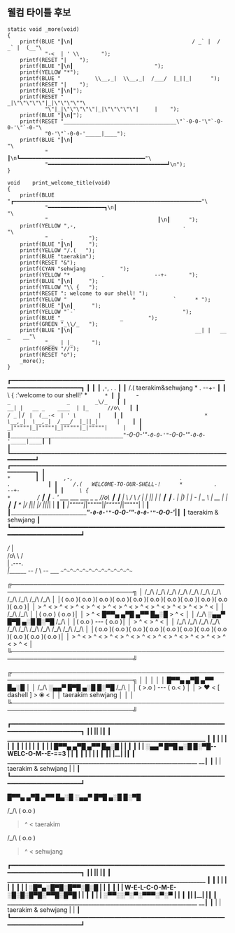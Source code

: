 ## 웰컴 타이틀 후보

```
static void	_more(void)
{
	printf(BLUE "┃\n┃                                      / _` |  / _` |  (__"\
			"-<  | ' \\       ");
	printf(RESET "|    ");
	printf(BLUE "┃\n┃                          ");
	printf(YELLOW "*");
	printf(BLUE "           \\__,_|  \\__,_|  /___/  |_||_|      ");
	printf(RESET "|    ");
	printf(BLUE "┃\n┃");
	printf(RESET "                                    _|\"\"\"\"\"|_|\"\"\"\""\
			"\"|_|\"\"\"\"\"|_|\"\"\"\"\"|     |    ");
	printf(BLUE "┃\n┃");
	printf(RESET "____________________________________\"`-0-0-'\"`-0-0-'\"`-0-"\
			"0-'\"`-0-0-'_____|____");
	printf(BLUE "┃\n┃                                                         "\
			"                     ┃\n┗━━━━━━━━━━━━━━━━━━━━━━━━━━━━━━━━━━━━━━━━"\
			"━━━━━━━━━━━━━━━━━━━━━━━━━━━━━━━━━━━━━━┛\n");
}

void	print_welcome_title(void)
{
	printf(BLUE "┏━━━━━━━━━━━━━━━━━━━━━━━━━━━━━━━━━━━━━━━━━━━━━━━━━━━━━━━━━━━━"\
			"━━━━━━━━━━━━━━━━━━┓\n┃                                           "\
			"                                   ┃\n┃      ");
	printf(YELLOW ",-,                                  .                     "\
			"    .        ");
	printf(BLUE "┃\n┃     ");
	printf(YELLOW "/.(   ");
	printf(BLUE "taerakim");
	printf(RESET "&");
	printf(CYAN "sehwjang           ");
	printf(YELLOW "*          .                --+-       ");
	printf(BLUE "┃\n┃     ");
	printf(YELLOW "\\ {   ");
	printf(RESET ": welcome to our shell! ");
	printf(YELLOW "                     *            `      * ");
	printf(BLUE "┃\n┃      ");
	printf(YELLOW "`-`                                  ");
	printf(BLUE "_                  _        ");
	printf(GREEN "_\\/_   ");
	printf(BLUE "┃\n┃                                       __| |   __ _    __"\
			"__  | |_      ");
	printf(GREEN "//");
	printf(RESET "o");
	_more();
}
```

┏━━━━━━━━━━━━━━━━━━━━━━━━━━━━━━━━━━━━━━━━━━━━━━━━━━━━━━━━━━━━━━━━━━━━━━━━━━━━━━┓
┃                                                                              ┃
┃      ,-,                                  .                         .        ┃
┃     /.(   taerakim&sehwjang           *          .                --+-       ┃
┃     \ {   :'welcome to our shell!'                     *            `      * ┃
┃      `-`                                  _                  _        _\/_   ┃
┃                                       __| |   __ _    ____  | |_      //o\   ┃
┃                                      / _` |  / _` |  (__-<  | ' \       |    ┃
┃                          *           \__,_|  \__,_|  /___/  |_||_|      |    ┃
┃                                    _|"""""|_|"""""|_|"""""|_|"""""|     |    ┃
┃____________________________________"`-0-0-'"`-0-0-'"`-0-0-'"`-0-0-'_____|____┃
┃                                                                              ┃
┗━━━━━━━━━━━━━━━━━━━━━━━━━━━━━━━━━━━━━━━━━━━━━━━━━━━━━━━━━━━━━━━━━━━━━━━━━━━━━━┛
┏━━━━━━━━━━━━━━━━━━━━━━━━━━━━━━━━━━━━━━━━━━━━━━━━━━━━━━━━━━━━━━━━━━━━━━━━━━━━━━┓
┃                                                                     *        ┃
┃      ,-,                                  .                     .            ┃
┃     /.(   WELCOME-TO-OUR-SHELL-!      *          .            --+-           ┃
┃     \ {                                                *        `     _\/_   ┃
┃      `-`                       '      ___     ___     ___    _  _     //o\   ┃
┃                                      |   \   /   \   / __|  | || |      |    ┃
┃           .                          | |) |  | - |   \__ \  | __ |      |    ┃
┃                          *           |___/   |_|_|   |___/  |_||_|      |    ┃
┃                                    _|"""""|_|"""""|_|"""""|_|"""""|     |    ┃
┃____________________________________"`-0-0-'"`-0-0-'"`-0-0-'"`-0-0-'_____|____┃
┃                                                         taerakim & sehwjang  ┃
┗━━━━━━━━━━━━━━━━━━━━━━━━━━━━━━━━━━━━━━━━━━━━━━━━━━━━━━━━━━━━━━━━━━━━━━━━━━━━━━┛

_\/_                 |               
/o\\             \       /           
 |                 .---.             
_|_______     --  /     \  --     ___
         `~^~^~^~^~^~^~^~^~^~^~^~`


╔──────────────────────────────────────────────────────────────────────────────╗
│ /\_/\  /\_/\  /\_/\  /\_/\  /\_/\  /\_/\  /\_/\  /\_/\  /\_/\  /\_/\  /\_/\ │
│( o.o )( o.o )( o.o )( o.o )( o.o )( o.o )( o.o )( o.o )( o.o )( o.o )( o.o )│
│ > ^ <  > ^ <  > ^ <  > ^ <  > ^ <  > ^ <  > ^ <  > ^ <  > ^ <  > ^ <  > ^ < │
│ /\_/\                                                                 /\_/\ │
│( o.o )                                                               ( o.o )│
│ > ^ <                        █▀▀▄ ▄▀█ ▄▀▀ █▄░█                        > ^ < │
│ /\_/\                        ░▄▄▀ █▀█ ▄░█ █░▀█                        /\_/\ │
│( o.o )                              ---                              ( o.o )│
│ > ^ <                                                                 > ^ < │
│ /\_/\  /\_/\  /\_/\  /\_/\  /\_/\  /\_/\  /\_/\  /\_/\  /\_/\  /\_/\  /\_/\ │
│( o.o )( o.o )( o.o )( o.o )( o.o )( o.o )( o.o )( o.o )( o.o )( o.o )( o.o )│
│ > ^ <  > ^ <  > ^ <  > ^ <  > ^ <  > ^ <  > ^ <  > ^ <  > ^ <  > ^ <  > ^ < │
╚──────────────────────────────────────────────────────────────────────────────╝

╔──────────────────────────────────────────────────────────────────────────────╗
│                                                                              │
│                                                                              │
│                              █▀▀▄ ▄▀█ ▄▀▀ █▄░█                               │
│                  /\_/\       ░▄▄▀ █▀█ ▄░█ █░▀█       /\_/\                   │
│                 ( >.o )             ---             ( o.< )                  │
│                  > ❤︎ <          [ dashell ]          > ⦿ <                   │
│                taerakim                             sehwjang                 │
│                                                                              │
╚──────────────────────────────────────────────────────────────────────────────╝

┏━━━━━━━━━━━━━━━━━━━━━━━━━━━━━━━━━━━━━━━━━━━━━━━━━━━━━━━━━━━━━━━━━━━━━━━━━━━━━━┓
┃__| |____________________________________________________________________| |__┃
┃__   ____________________________________________________________________   __┃
┃  | |                                                                    | |  ┃
┃  | |                                                                    | |  ┃
┃  | |    █▀▀▄ ▄▀█ ▄▀▀ █▄░█                                               | |  ┃
┃  | |    ░▄▄▀ █▀█ ▄░█ █░▀█--WELC-O-M--E-==3                              | |  ┃
┃  | |                                                                    | |  ┃
┃__| |____________________________________________________________________| |__┃
┃__   ____________________________________________________________________   __┃
┃  | |                                                taerakim & sehwjang | |  ┃
┗━━━━━━━━━━━━━━━━━━━━━━━━━━━━━━━━━━━━━━━━━━━━━━━━━━━━━━━━━━━━━━━━━━━━━━━━━━━━━━┛

█▀▀▄ ▄▀█ ▄▀▀ █▄░█
░▄▄▀ █▀█ ▄░█ █░▀█

  /\_/\ 
 ( o.o )
  > ^ < 
taerakim

  /\_/\ 
 ( o.o )
  > ^ < 
sehwjang

┏━━━━━━━━━━━━━━━━━━━━━━━━━━━━━━━━━━━━━━━━━━━━━━━━━━━━━━━━━━━━━━━━━━━━━━━━━━━━━━┓
┃__| |____________________________________________________________________| |__┃
┃__   ____________________________________________________________________   __┃
┃  | |                                                                    | |  ┃
┃  | |                                              ░█▀▄░█▀█░█▀▀░█░█      | |  ┃
┃  | |     W-E-L-C-O-M-E-                           ░█░█░█▀█░▀▀█░█▀█      | |  ┃
┃  | |                                              ░▀▀░░▀░▀░▀▀▀░▀░▀      | |  ┃
┃__| |____________________________________________________________________| |__┃
┃__   ____________________________________________________________________   __┃
┃  | |                                                taerakim & sehwjang | |  ┃
┗━━━━━━━━━━━━━━━━━━━━━━━━━━━━━━━━━━━━━━━━━━━━━━━━━━━━━━━━━━━━━━━━━━━━━━━━━━━━━━┛